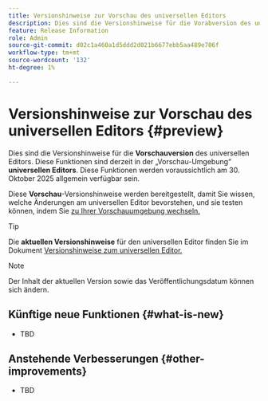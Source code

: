 ```yaml
---
title: Versionshinweise zur Vorschau des universellen Editors
description: Dies sind die Versionshinweise für die Vorabversion des universellen Editors.
feature: Release Information
role: Admin
source-git-commit: d02c1a460a1d5ddd2d021b6677ebb5aa489e706f
workflow-type: tm+mt
source-wordcount: '132'
ht-degree: 1%

---
```



# Versionshinweise zur Vorschau des universellen Editors {#preview}

Dies sind die Versionshinweise für die **Vorschauversion** des universellen Editors. Diese Funktionen sind derzeit in der „Vorschau-Umgebung“ **universellen Editors**. Diese Funktionen werden voraussichtlich am 30. Oktober 2025 allgemein verfügbar sein.

Diese **Vorschau**-Versionshinweise werden bereitgestellt, damit Sie wissen, welche Änderungen am universellen Editor bevorstehen, und sie testen können, indem Sie [zu Ihrer Vorschauumgebung wechseln.](/help/sites-cloud/authoring/universal-editor/navigation.md#user-properties)

>[!TIP]
>
>Die **aktuellen Versionshinweise** für den universellen Editor finden Sie im Dokument [Versionshinweise zum universellen Editor.](/help/release-notes/universal-editor/current.md)

>[!NOTE]
>
>Der Inhalt der aktuellen Version sowie das Veröffentlichungsdatum können sich ändern.

## Künftige neue Funktionen {#what-is-new}

* TBD

## Anstehende Verbesserungen {#other-improvements}

* TBD
